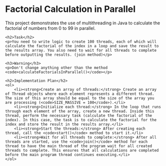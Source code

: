 <h1>Factorial Calculation in Parallel</h1>
    <p>This project demonstrates the use of multithreading in Java to calculate the factorial of numbers from 0 to 99 in parallel.</p>
    
    <h2>Task</h2>
    <p>You need to write logic to create 100 threads, each of which will calculate the factorial of the index in a loop and save the result to the results array. You also need to wait for all threads to complete before outputting the results. (join method)</p>
    
    <h3>Warning</h3>
    <p>Don't change anything other than the method <code>calculateFactorialsInParallel()</code></p>
    
    <h2>Implementation Plan</h2>
    <ol>
        <li><strong>Create an array of threads:</strong> Create an array of Thread objects where each element represents a different thread. The size of this array should be equal to the size of the array you are processing (<code>SIZE_MASSIVE = 100</code>).</li>
        <li><strong>Initialize each thread:</strong> In the loop that runs through each element of the array, create a new thread. Inside this thread, perform the necessary task (calculate the factorial of the index). In this case, the task is to calculate the factorial for the index and store the result in the results array.</li>
        <li><strong>Start the threads:</strong> After creating each thread, call the <code>start()</code> method to start it.</li>
        <li><strong>Wait for all threads to complete:</strong> After all threads are started, use the <code>join()</code> method for each thread to have the main thread of the program wait for all created threads to complete. This ensures that all calculations are completed before the main program thread continues executing.</li>
    </ol>
